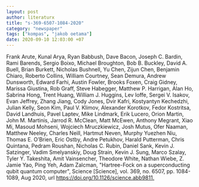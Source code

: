```yaml
---
layout: post
author: literaturx
title: "s-369-6507-1084-2020"
category: "newspaper"
tags: ["kompas", "jakob oetama"]
date: 2020-09-10 12:03:00 +07
---
```


Frank Arute, Kunal Arya, Ryan Babbush, Dave Bacon, Joseph C. Bardin, Rami Barends, Sergio Boixo, Michael Broughton, Bob B. Buckley, David A. Buell, Brian Burkett, Nicholas Bushnell, Yu Chen, Zijun Chen, Benjamin Chiaro, Roberto Collins, William Courtney, Sean Demura, Andrew Dunsworth, Edward Farhi, Austin Fowler, Brooks Foxen, Craig Gidney, Marissa Giustina, Rob Graff, Steve Habegger, Matthew
P. Harrigan, Alan Ho, Sabrina Hong, Trent Huang, William J. Huggins, Lev Ioffe, Sergei V. Isakov, Evan Jeffrey, Zhang Jiang, Cody Jones, Dvir Kafri, Kostyantyn
Kechedzhi, Julian Kelly, Seon Kim, Paul V. Klimov, Alexander Korotkov, Fedor Kostritsa, David Landhuis, Pavel Laptev, Mike Lindmark, Erik Lucero, Orion Martin, John M. Martinis, Jarrod R. McClean, Matt McEwen, Anthony Megrant, Xiao Mi, Masoud Mohseni, Wojciech Mruczkiewicz, Josh Mutus, Ofer Naaman, Matthew Neeley, Charles Neill, Hartmut Neven, Murphy Yuezhen Niu, Thomas E. O’Brien, Eric Ostby, Andre Petukhov, Harald Putterman, Chris Quintana, Pedram Roushan, Nicholas C. Rubin, Daniel Sank, Kevin J. Satzinger, Vadim Smelyanskiy, Doug Strain, Kevin J. Sung, Marco Szalay, Tyler Y. Takeshita, Amit Vainsencher, Theodore White, Nathan Wiebe, Z. Jamie Yao, Ping Yeh, Adam Zalcman, "Hartree-Fock on a superconducting qubit quantum computer", Science [Science], vol. 369, no. 6507, pp. 1084-1089, Aug 2020, url <https://doi.org/10.1126/science.abb9811>[.](https://drive.google.com/file/d/1S3NftLuid3IMBHbXrE_DNKhH-TD3yzGf/view?usp=sharing)
